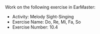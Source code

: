Work on the following exercise in EarMaster:
- Activity: Melody Sight-Singing
- Exercise Name: Do, Re, Mi, Fa, So
- Exercise Number: 10.4
